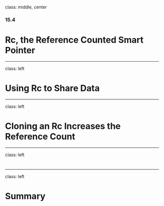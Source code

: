 class: middle, center

### 15.4

# Rc<T>, the Reference Counted Smart Pointer

---

class: left

# Using Rc<T> to Share Data

---

class: left

# Cloning an Rc<T> Increases the Reference Count

---

class: left

# 

---

class: left

# Summary
